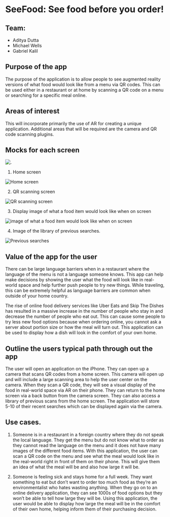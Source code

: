 # SeeFood: See food before you order!

## Team:
- Aditya Dutta
- Michael Wells
- Gabriel Kalil

## Purpose of the app
The purpose of the application is to allow people to see augmented reality versions of what food would look like from a menu via QR codes. This can be used either in a restaurant or at home by scanning a QR code on a menu or searching for a specific meal online. 

## Areas of interest
This will incorporate primarily the use of AR for creating a unique application. Additional areas that will be required are the camera and QR code scanning plugins.

## Mocks for each screen
![.](mockups/1.png)

1. Home screen

![Home screen](mockups/2.png)

2. QR scanning screen

![QR scanning screen](mockups/3.png)

3. Display image of what a food item would look like when on screen

![image of what a food item would look like when on screen](mockups/4.png)

4. Image of the library of previous searches.

![Previous searches](mockups/5.png) 

## Value of the app for the user
There can be large language barriers when in a restaurant where the language of the menu is not a language someone knows. This app can help make decisions by showing the user what the food will look like in real-world space and help further push people to try new things. While traveling, this can be extremely helpful as language barriers are common when outside of your home country.

The rise of online food delivery services like Uber Eats and Skip The Dishes has resulted in a massive increase in the number of people who stay in and decrease the number of people who eat out. This can cause some people to try less new food options because when ordering online, you cannot ask a server about portion size or how the meal will turn out. This application can be used to display how a dish will look in the comfort of your own home.

## Outline the users typical path through out the app
The user will open an application on the iPhone. They can open up a camera that scans QR codes from a home screen. This camera will open up and will include a large scanning area to help the user center on the camera. When they scan a QR code, they will see a visual display of the food in real-world space via AR on their phone. They can return to the home screen via a back button from the camera screen. They can also access a library of previous scans from the home screen. The application will store 5-10 of their recent searches which can be displayed again via the camera. 

## Use cases.
1. Someone is in a restaurant in a foreign country where they do not speak the local language. They get the menu but do not know what to order as they cannot read the language on the menu and it does not have many images of the different food items. With this application, the user can scan a QR code on the menu and see what the meal would look like in the real-world right in front of them on their phone. This will give them an idea of what the meal will be and also how large it will be. 

2. Someone is feeling sick and stays home for a full week. They want something to eat but don’t want to order too much food as they’re an environmentalist who hates wasting anything. When they go on to an online delivery application, they can see 1000s of food options but they won’t be able to tell how large they will be. Using this application, the user would be able to display how large the meal will be in the comfort of their own home, helping inform them of their purchasing decision. 
